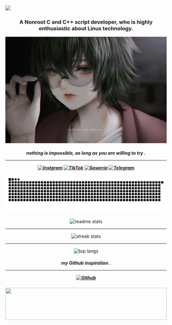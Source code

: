 <img src="https://readme-typing-svg.herokuapp.com/?font=Righteous&size=50&color=9932CC&center=true&vCenter=true&width=1000&height=70&duration=3000&pause=1000&lines=Halo 👋,+I'm+Pai!;I'am+a+script+developer!;" />
   
<h3 align="center">A Nonroot C and C++ script developer, who is highly enthusiastic about Linux technology. </h3>

   ![git text](/IFS.png)
   
<h5 align="center">nothing is impossible, as long as you are willing to try . <hr/>
   
[![Instgram](https://img.shields.io/badge/-Instgram-red?style=for-the-badge&logoColor=white)](https://www.instagram.com/pai_calll?igsh=OGZnYmZ5OGdiMG9r)
[![TikTok](https://img.shields.io/badge/-TikTok-black?style=for-the-badge&logoColor=white)](https://www.tiktok.com/@pai.call?_r=1&_d=eikb1d24mgddge&sec_uid=MS4wLjABAAAAT8_dLD49pWAsfkJLSIUvM0LtPqHv1erg6eUhH0eIKuziAEUqqxVDSagmDlcnn9uK&share_author_id=7401124498307548165&sharer_language=id&source=h5_t&u_code=efgfgb92ib1aa9&timestamp=1744854107&user_id=7401124498307548165&sec_user_id=MS4wLjABAAAAT8_dLD49pWAsfkJLSIUvM0LtPqHv1erg6eUhH0eIKuziAEUqqxVDSagmDlcnn9uK&utm_source=copy&utm_campaign=client_share&utm_medium=android&share_iid=7492543787624924935&share_link_id=8d9206a0-50de-4787-b7c6-f9e36b9c71eb&share_app_id=1180&ugbiz_name=ACCOUNT&ug_btm=b8727%2Cb0229&social_share_type=5&enable_checksum=1)
[![Saweria](https://img.shields.io/badge/-Saweria-yellow?style=for-the-badge&logoColor=white)](https://saweria.co/Uniccc)
[![Telegram](https://img.shields.io/badge/-Telegram-blue?style=for-the-badge&logoColor=white)](https://t.me/Yeye_PID)


![gif ular](https://github.com/Betrix-ID/Betrix-ID/blob/output/github-contribution-grid-snake.svg)

###
<div align="center">
  <img width="400" src="https://github-readme-stats-salesp07.vercel.app/api?username=Betrix-ID&count_private=true&show_icons=true&theme=nightowl&rank_icon=github&border_radius=10" alt="readme stats" />
  <hr/>
  <img width="400" src="https://github-readme-streak-stats-salesp07.vercel.app/?user=Betrix-ID&count_private=true&theme=nightowl&border_radius=10" alt="streak stats"/>
  <hr/>
  <img width="400" src="https://github-readme-stats-salesp07.vercel.app/api/top-langs/?username=Betrix-ID&hide=HTML&langs_count=8&layout=compact&theme=nightowl&border_radius=10&size_weight=0.5&count_weight=0.5&exclude_repo=github-readme-stats" alt="top langs" />
</div>


<h5 align="center">my Github inspiration  . <hr/>
   
[![Github](https://img.shields.io/badge/-Github-black?style=for-the-badge&logoColor=white)](https://github.com/DEMONICCA?tab=repositories)


   

###
<img src="https://raw.githubusercontent.com/matfantinel/matfantinel/master/waves.svg" width="100%" height="100">


